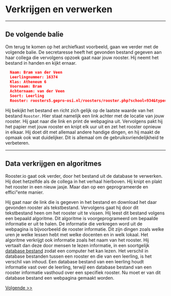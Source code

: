 # Verkrijgen en verwerken
---
## De volgende balie
Om terug te komen op het archiefkast voorbeeld, gaan we verder met de volgende balie. De secretaresse heeft het gevonden bestand gegeven aan haar collega die vervolgens opzoek gaat naar jouw rooster. Hij neemt het bestand in handen en kijkt ernaar.
```json
  Naam: Bram van der Veen
  Leerlingnummer: 16374
  Klas: Atheneum 6
  Voornaam: Bram
  Achternaam: van der Veen
  Soort: Leerling
  Rooster: roosters5.gepro-osi.nl/roosters/rooster.php?school=934&type=Leerlingrooster&afdeling=l_atheneum 6&leerling=16374
```
Hij bekijkt het bestand en richt zich gelijk op de laatste waarde van het bestand `Rooster`. Hier staat namelijk een link achter met de locatie van jouw rooster. Hij gaat naar die link en print de webpagina uit. Vervolgens pakt hij het papier met jouw rooster en knipt elk uur uit en zet het rooster opnieuw in elkaar. Hij doet dit met allemaal andere handige dingen, en hij maakt de opmaak ook wat duidelijker. Dit is allemaal om de gebruiksvriendelijkheid te verbeteren.

---

## Data verkrijgen en algoritmes
Rooster.io gaat ook verder, door het bestand uit de database te verwerken. Hij doet hetzelfde als de collega in het verhaal hierboven. Hij knipt en plakt het rooster in een nieuw jasje. Maar dan op een geprogrameerde en effici"ente manier.

Hij gaat naar de link die is gegeven in het bestand en download het daar gevonden rooster als tekstbestand. Vervolgens gaat hij door dit tekstbestand heen om het rooster uit te vissen. Hij leest dit bestand volgens een bepaald algoritme. Dit algoritme is voorgeprogrameerd om bepaalde informatie er uit te halen. De informatie die verkregen word uit de webpagina is bijvoorbeeld de rooster informatie. Dit zijn dingen zoals welke uren je welke lessen hebt met welke docenten en in welk lokaal. Het algoritme verkrijgt ook informatie zoals het naam van het rooster.  Hij vertaalt dan deze door mensen te lezen informatie, in een soortgelijk [database bestand](http://Werkmanrooster.nl/api/schedule?name=16374) zodat een computer het kan lezen. Het verschil in database bestanden tussen een rooster en die van een leerling, is het verschil van inhoud. Een database bestand van een leerling houdt informatie vast over de leerling, terwijl een database bestand van een rooster informatie vasthoud over een specifiek rooster. Nu moet er van dit database bestand een webpagina gemaakt worden.

[Volgende >>](/templates)
